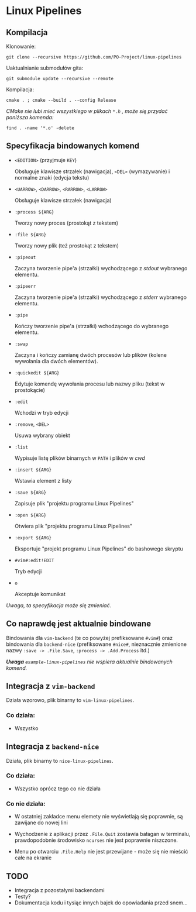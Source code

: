 # Linux Pipelines

## Kompilacja

Klonowanie:

```
git clone --recursive https://github.com/PO-Project/linux-pipelines
```

Uaktualnianie submodułów gita:

```
git submodule update --recursive --remote
```

Kompilacja:

```
cmake . ; cmake --build . --config Release
```

_CMake nie lubi mieć wszystkiego w plikach `*.h` , może się przydać poniższa komenda:_

```
find . -name '*.o' -delete
```

## Specyfikacja bindowanych komend

- `<EDITION>` (przyjmuje `KEY`)
  
  Obsługuje klawisze strzałek (nawigacja), `<DEL>` (wymazywanie) i normalne znaki (edycja tekstu)

- `<UARROW>`, `<DARROW>`, `<RARROW>`, `<LARROW>`

  Obsługuje klawisze strzałek (nawigacja)

- `:process ${ARG}`
  
  Tworzy nowy proces (prostokąt z tekstem)

- `:file ${ARG}`
  
  Tworzy nowy plik (też prostokąt z tekstem)

- `:pipeout`
  
  Zaczyna tworzenie pipe'a (strzałki) wychodzącego z _stdout_ wybranego elementu.

- `:pipeerr`
  
  Zaczyna tworzenie pipe'a (strzałki) wychodzącego z _stderr_ wybranego elementu.

- `:pipe`
  
  Kończy tworzenie pipe'a (strzałki) wchodzącego do wybranego elementu.

- `:swap`
  
  Zaczyna i kończy zamianę dwóch procesów lub plików (kolene wywołania dla dwóch elementów).

- `:quickedit ${ARG}`
  
  Edytuje komendę wywołania procesu lub nazwy pliku (tekst w prostokącie)

- `:edit`
  
  Wchodzi w tryb edycji

- `:remove`, `<DEL>`
  
  Usuwa wybrany obiekt

- `:list`
  
  Wypisuje listę plików binarnych w `PATH` i plików w _cwd_

- `:insert ${ARG}`

  Wstawia element z listy

- `:save ${ARG}`
  
  Zapisuje plik "projektu programu Linux Pipelines"

- `:open ${ARG}`
  
  Otwiera plik "projektu programu Linux Pipelines"

- `:export ${ARG}`
  
  Eksportuje "projekt programu Linux Pipelines" do bashowego skryptu

- `#vim#:edit!EDIT`

  Tryb edycji

- `o`

  Akceptuje komunikat

_Uwaga, ta specyfikacja może się zmieniać._

## Co naprawdę jest aktualnie bindowane

Bindowania dla `vim-backend` (te co powyżej prefiksowane `#vim#`) oraz bindowania dla `backend-nice` (prefiksowane `#nice#`, nieznacznie zmienione nazwy `:save -> .File.Save`, `:process -> .Add.Process` itd.)

_**Uwaga** `example-linux-pipelines` nie wspiera aktualnie bindowanych komend._


## Integracja z `vim-backend`

Działa wzorowo, plik binarny to `vim-linux-pipelines`.

### Co działa:

- Wszystko

## Integracja z `backend-nice`

Działa, plik binarny to `nice-linux-pipelines`.

### Co działa:

- Wszystko oprócz tego co nie działa

### Co nie działa:

- W ostatniej zakładce menu elemety nie wyświetlają się poprawnie, są zawijane do nowej lini

- Wychodzenie z aplikacji przez `.File.Quit` zostawia bałagan w terminalu, prawdopodobnie środowisko `ncurses` nie jest poprawnie niszczone.

- Menu po otwarciu `.File.Help` nie jest przewijane - może się nie mieścić całe na ekranie


## TODO

- Integracja z pozostałymi backendami
- Testy?
- Dokumentacja kodu i tysiąc innych bajek do opowiadania przed snem...